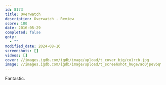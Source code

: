 ```yaml
---
id: 8173
title: Overwatch
description: Overwatch - Review
score: 100
date: 2016-05-29
completed: false
goty:
  - ""
modified_date: 2024-08-16
screenshots: []
videos: []
cover: //images.igdb.com/igdb/image/upload/t_cover_big/co1rcb.jpg
image: //images.igdb.com/igdb/image/upload/t_screenshot_huge/ao0jpev6qtvqlftjlhv5.jpg
---
```

Fantastic.